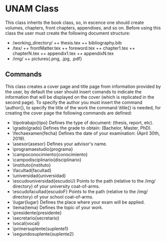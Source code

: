 UNAM Class
====================

This class inherits the book class, so, in escence one should create volumes, chapters, front chapters, appendixes, and so on. Before using this class the user must create the following document structure:

+ /working_directory/
++ thesis.tex
++ bibliography.bib
+ /tex/
++ frontMatter.tex
++ foreword.tex
++ chapter1.tex
++ chapterN.tex
++ appendix1.tex
++ appendixN.tex
+ /img/
++ pictures{.png, .jpg, .pdf}

Commands
---------------------

This class creates a cover page and title page from information provided by the user, by default the user should insert comands to indicate the information that will be displayed on the cover (which is replicated in the second page). To specify the author you must insert the command \author{}, to specify the title of the work the command \title{} is needed, for creating the cover page the following commands are defined:

+ \tipotrabajo{tipo}
Defines the type of document: (thesis, report, etc).
+ \grado{grado}
Defines the grade to obtain: (Bachelor, Master, PhD).
+ \fechaexamen{fecha} 
Defines the date of your examination: (April 30th, 2019).
+ \asesor{asesor}
Defines your advisor's name.
+ \programaestudio{programa}
+ \campoconocimiento{conocimiento}
+ \campodisciplinario{disciplinario}
+ \instituto{instituto}
+ \facultad{facultad}
+ \universidad{universidad}
+ \escudouniversidad{escudoU}
Points to the path (relative to the /img/ directory) of your university coat-of-arms.
+ \escudofacultad{escudoF}
Points to the path (relative to the /img/ directory) of your school coat-of-arms.
+ \lugar{lugar}
Defines the place where your exam will be applied.
+ \tema{tema}
Defines the topic of your work.
+ \presidente{presidente}
+ \secretario{secretario}
+ \vocal{vocal}
+ \primersuplente{suplente1}
+ \segundosuplente{suplente2}